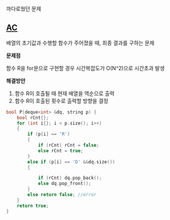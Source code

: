 까다로웠던 문제

## [AC](https://www.acmicpc.net/problem/5430)

배열의 초기값과 수행할 함수가 주어졌을 때, 최종 결과를 구하는 문제

**문제점**  

함수 R을 for문으로 구현할 경우 시간복잡도가 O(N^2)으로 시간초과 발생

**해결방안**
1. 함수 R이 호출될 때 현재 배열을 역순으로 출력
2. 함수 R이 호출된 횟수로 출력할 방향을 결정

```cpp
bool P(deque<int> &dq, string p) {
	bool rCnt{};
	for (int i{}; i < p.size(); i++)
	{
		if (p[i] == 'R')
		{
			if (rCnt) rCnt = false;
			else rCnt = true;
		}
		else if (p[i] == 'D' &&dq.size())
		{

			if (rCnt) dq.pop_back();
			else dq.pop_front();
		}
		else return false; //error
	}
	return true;
}
```
